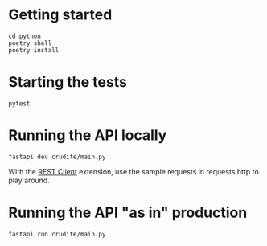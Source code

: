 # Getting started

```shell
cd python
poetry shell
poetry install
```

# Starting the tests

```shell
pytest
```

# Running the API locally

```
fastapi dev crudite/main.py
```

With the [REST Client](https://marketplace.visualstudio.com/items?itemName=humao.rest-client) extension, use the sample requests in requests.http to play around.

# Running the API "as in" production

```
fastapi run crudite/main.py
```